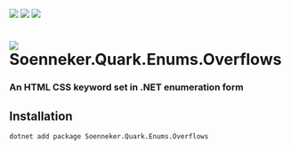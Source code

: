 ﻿[![](https://img.shields.io/nuget/v/soenneker.quark.enums.overflows.svg?style=for-the-badge)](https://www.nuget.org/packages/soenneker.quark.enums.overflows/)
[![](https://img.shields.io/github/actions/workflow/status/soenneker/soenneker.quark.enums.overflows/publish-package.yml?style=for-the-badge)](https://github.com/soenneker/soenneker.quark.enums.overflows/actions/workflows/publish-package.yml)
[![](https://img.shields.io/nuget/dt/soenneker.quark.enums.overflows.svg?style=for-the-badge)](https://www.nuget.org/packages/soenneker.quark.enums.overflows/)

# ![](https://user-images.githubusercontent.com/4441470/224455560-91ed3ee7-f510-4041-a8d2-3fc093025112.png) Soenneker.Quark.Enums.Overflows
### An HTML CSS keyword set in .NET enumeration form

## Installation

```
dotnet add package Soenneker.Quark.Enums.Overflows
```
